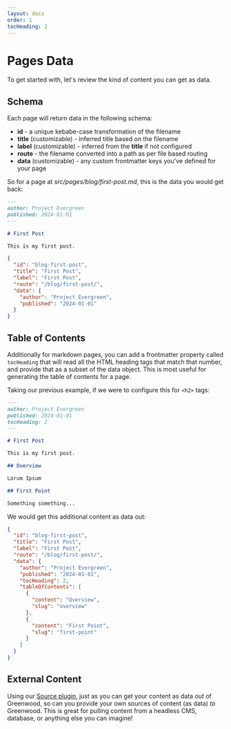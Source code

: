 ```yaml
---
layout: docs
order: 1
tocHeading: 2
---
```


# Pages Data

To get started with, let's review the kind of content you can get as data.

## Schema

Each page will return data in the following schema:

- **id** - a unique kebabe-case transformation of the filename
- **title** (customizable) - inferred title based on the filename
- **label** (customizable) - inferred from the **title** if not configured
- **route** - the filename converted into a path as per file based routing
- **data** (customizable) - any custom frontmatter keys you've defined for your page

So for a page at _src/pages/blog/first-post.md_, this is the data you would get back:

```md
---
author: Project Evergreen
published: 2024-01-01
---

# First Post

This is my first post.
```

```json
{
  "id": "blog-first-post",
  "title": "First Post",
  "label": "First Post",
  "route": "/blog/first-post/",
  "data": {
    "author": "Project Evergreen",
    "published": "2024-01-01"
  }
}
```

## Table of Contents

Additionally for markdown pages, you can add a frontmatter property called `tocHeading` that will read all the HTML heading tags that match that number, and provide that as a subset of the data object. This is most useful for generating the table of contents for a page.

Taking our previous example, if we were to configure this for `<h2>` tags:

```md
---
author: Project Evergreen
published: 2024-01-01
tocHeading: 2
---

# First Post

This is my first post.

## Overview

Lorum Ipsum

## First Point

Something something...
```

We would get this additional content as data out:

```json
{
  "id": "blog-first-post",
  "title": "First Post",
  "label": "First Post",
  "route": "/blog/first-post/",
  "data": {
    "author": "Project Evergreen",
    "published": "2024-01-01",
    "tocHeading": 2,
    "tableOfContents": [
      {
        "content": "Overview",
        "slug": "overview"
      },
      {
        "content": "First Point",
        "slug": "first-point"
      }
    ]
  }
}
```

## External Content

Using our [Source plugin](/docs/reference/plugins-api/#source), just as you can get your content as data _out_ of Greenwood, so can you provide your own sources of content (as data) _to_ Greenwood. This is great for pulling content from a headless CMS, database, or anything else you can imagine!
